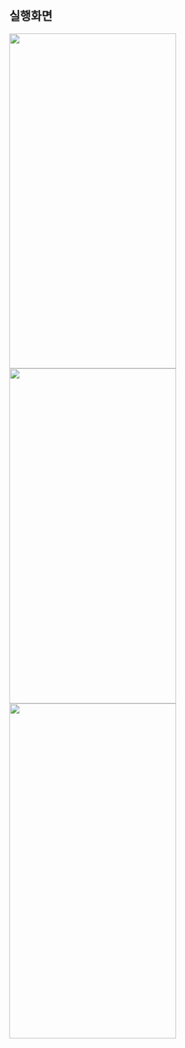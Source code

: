 ## 실행화면

<img src="https://user-images.githubusercontent.com/62470991/237055730-1252fc6c-8102-4d88-b4f3-e6a59c294696.png" width="300" height="600"/>

<img src="https://user-images.githubusercontent.com/62470991/237055813-2a473838-2da8-4009-8539-75c75e8febcf.png" width="300" height="600"/>

<img src="https://user-images.githubusercontent.com/62470991/237055839-1c7a2705-2995-4525-870e-1a7d9a191a2b.png" width="300" height="600"/>


